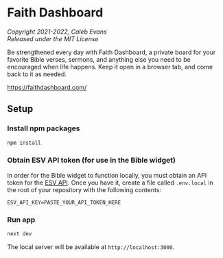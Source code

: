 # Faith Dashboard

*Copyright 2021-2022, Caleb Evans*  
*Released under the MIT License*

Be strengthened every day with Faith Dashboard, a private board for your
favorite Bible verses, sermons, and anything else you need to be encouraged
when life happens. Keep it open in a browser tab, and come back to it as needed.

https://faithdashboard.com/

## Setup

### Install npm packages

```sh
npm install
```

### Obtain ESV API token (for use in the Bible widget)

In order for the Bible widget to function locally, you must obtain an API token
for the [ESV API](https://api.esv.org/). Once you have it, create a file called
`.env.local` in the root of your repository with the following contents:

```
ESV_API_KEY=PASTE_YOUR_API_TOKEN_HERE
```

### Run app

```sh
next dev
```

The local server will be available at `http://localhost:3000`.
